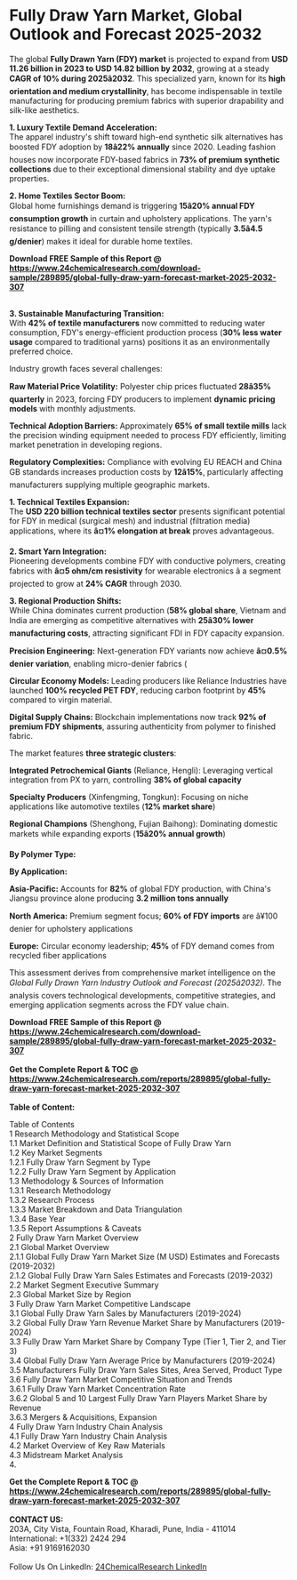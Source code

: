 <h1>Fully Draw Yarn Market, Global Outlook and Forecast 2025-2032</h1><p>The global <strong>Fully Drawn Yarn (FDY) market</strong> is projected to expand from <strong>USD 11.26 billion in 2023 to USD 14.82 billion by 2032</strong>, growing at a steady <strong>CAGR of 10% during 2025â2032</strong>. This specialized yarn, known for its <strong>high orientation and medium crystallinity</strong>, has become indispensable in textile manufacturing for producing premium fabrics with superior drapability and silk-like aesthetics.</p><p><strong>1. Luxury Textile Demand Acceleration:</strong><br>
The apparel industry's shift toward high-end synthetic silk alternatives has boosted FDY adoption by <strong>18â22% annually</strong> since 2020. Leading fashion houses now incorporate FDY-based fabrics in <strong>73% of premium synthetic collections</strong> due to their exceptional dimensional stability and dye uptake properties.</p><p><strong>2. Home Textiles Sector Boom:</strong><br>
Global home furnishings demand is triggering <strong>15â20% annual FDY consumption growth</strong> in curtain and upholstery applications. The yarn's resistance to pilling and consistent tensile strength (typically <strong>3.5â4.5 g/denier</strong>) makes it ideal for durable home textiles.</p><div><b>Download FREE Sample of this Report @ 
            <a href="https://www.24chemicalresearch.com/download-sample/289895/global-fully-draw-yarn-forecast-market-2025-2032-307">
            https://www.24chemicalresearch.com/download-sample/289895/global-fully-draw-yarn-forecast-market-2025-2032-307</a></b></div><br><p><strong>3. Sustainable Manufacturing Transition:</strong><br>
With <strong>42% of textile manufacturers</strong> now committed to reducing water consumption, FDY's energy-efficient production process (<strong>30% less water usage</strong> compared to traditional yarns) positions it as an environmentally preferred choice.</p><p>Industry growth faces several challenges:</p><p><strong>Raw Material Price Volatility:</strong> Polyester chip prices fluctuated <strong>28â35% quarterly</strong> in 2023, forcing FDY producers to implement <strong>dynamic pricing models</strong> with monthly adjustments.</p><p><strong>Technical Adoption Barriers:</strong> Approximately <strong>65% of small textile mills</strong> lack the precision winding equipment needed to process FDY efficiently, limiting market penetration in developing regions.</p><p><strong>Regulatory Complexities:</strong> Compliance with evolving EU REACH and China GB standards increases production costs by <strong>12â15%</strong>, particularly affecting manufacturers supplying multiple geographic markets.</p><p><strong>1. Technical Textiles Expansion:</strong><br>
The <strong>USD 220 billion technical textiles sector</strong> presents significant potential for FDY in medical (surgical mesh) and industrial (filtration media) applications, where its <strong>â¤1% elongation at break</strong> proves advantageous.</p><p><strong>2. Smart Yarn Integration:</strong><br>
Pioneering developments combine FDY with conductive polymers, creating fabrics with <strong>â¤5 ohm/cm resistivity</strong> for wearable electronics â a segment projected to grow at <strong>24% CAGR</strong> through 2030.</p><p><strong>3. Regional Production Shifts:</strong><br>
While China dominates current production (<strong>58% global share</strong>, Vietnam and India are emerging as competitive alternatives with <strong>25â30% lower manufacturing costs</strong>, attracting significant FDI in FDY capacity expansion.</p><p><strong>Precision Engineering:</strong> Next-generation FDY variants now achieve <strong>â¤0.5% denier variation</strong>, enabling micro-denier fabrics (
	</p><p><strong>Circular Economy Models:</strong> Leading producers like Reliance Industries have launched <strong>100% recycled PET FDY</strong>, reducing carbon footprint by <strong>45%</strong> compared to virgin material.</p><p><strong>Digital Supply Chains:</strong> Blockchain implementations now track <strong>92% of premium FDY shipments</strong>, assuring authenticity from polymer to finished fabric.</p><p>The market features <strong>three strategic clusters</strong>:</p><p><strong>Integrated Petrochemical Giants</strong> (Reliance, Hengli): Leveraging vertical integration from PX to yarn, controlling <strong>38% of global capacity</strong></p><p><strong>Specialty Producers</strong> (Xinfengming, Tongkun): Focusing on niche applications like automotive textiles (<strong>12% market share</strong>)</p><p><strong>Regional Champions</strong> (Shenghong, Fujian Baihong): Dominating domestic markets while expanding exports (<strong>15â20% annual growth</strong>)</p><p><strong>By Polymer Type:</strong></p><p><strong>By Application:</strong></p><p><strong>Asia-Pacific:</strong> Accounts for <strong>82%</strong> of global FDY production, with China's Jiangsu province alone producing <strong>3.2 million tons annually</strong></p><p><strong>North America:</strong> Premium segment focus; <strong>60% of FDY imports</strong> are â¥100 denier for upholstery applications</p><p><strong>Europe:</strong> Circular economy leadership; <strong>45%</strong> of FDY demand comes from recycled fiber applications</p><p>This assessment derives from comprehensive market intelligence on the <em>Global Fully Drawn Yarn Industry Outlook and Forecast (2025â2032)</em>. The analysis covers technological developments, competitive strategies, and emerging application segments across the FDY value chain.</p><div><b>Download FREE Sample of this Report @ 
            <a href="https://www.24chemicalresearch.com/download-sample/289895/global-fully-draw-yarn-forecast-market-2025-2032-307">
            https://www.24chemicalresearch.com/download-sample/289895/global-fully-draw-yarn-forecast-market-2025-2032-307</a></b></div><br><div><b>Get the Complete Report & TOC @ 
            <a href="https://www.24chemicalresearch.com/reports/289895/global-fully-draw-yarn-forecast-market-2025-2032-307">
            https://www.24chemicalresearch.com/reports/289895/global-fully-draw-yarn-forecast-market-2025-2032-307</a></b></div><br>
            <b>Table of Content:</b><p>Table of Contents<br />
1 Research Methodology and Statistical Scope<br />
1.1 Market Definition and Statistical Scope of Fully Draw Yarn<br />
1.2 Key Market Segments<br />
1.2.1 Fully Draw Yarn Segment by Type<br />
1.2.2 Fully Draw Yarn Segment by Application<br />
1.3 Methodology & Sources of Information<br />
1.3.1 Research Methodology<br />
1.3.2 Research Process<br />
1.3.3 Market Breakdown and Data Triangulation<br />
1.3.4 Base Year<br />
1.3.5 Report Assumptions & Caveats<br />
2 Fully Draw Yarn Market Overview<br />
2.1 Global Market Overview<br />
2.1.1 Global Fully Draw Yarn Market Size (M USD) Estimates and Forecasts (2019-2032)<br />
2.1.2 Global Fully Draw Yarn Sales Estimates and Forecasts (2019-2032)<br />
2.2 Market Segment Executive Summary<br />
2.3 Global Market Size by Region<br />
3 Fully Draw Yarn Market Competitive Landscape<br />
3.1 Global Fully Draw Yarn Sales by Manufacturers (2019-2024)<br />
3.2 Global Fully Draw Yarn Revenue Market Share by Manufacturers (2019-2024)<br />
3.3 Fully Draw Yarn Market Share by Company Type (Tier 1, Tier 2, and Tier 3)<br />
3.4 Global Fully Draw Yarn Average Price by Manufacturers (2019-2024)<br />
3.5 Manufacturers Fully Draw Yarn Sales Sites, Area Served, Product Type<br />
3.6 Fully Draw Yarn Market Competitive Situation and Trends<br />
3.6.1 Fully Draw Yarn Market Concentration Rate<br />
3.6.2 Global 5 and 10 Largest Fully Draw Yarn Players Market Share by Revenue<br />
3.6.3 Mergers & Acquisitions, Expansion<br />
4 Fully Draw Yarn Industry Chain Analysis<br />
4.1 Fully Draw Yarn Industry Chain Analysis<br />
4.2 Market Overview of Key Raw Materials<br />
4.3 Midstream Market Analysis<br />
4.</p><div><b>Get the Complete Report & TOC @ 
            <a href="https://www.24chemicalresearch.com/reports/289895/global-fully-draw-yarn-forecast-market-2025-2032-307">
            https://www.24chemicalresearch.com/reports/289895/global-fully-draw-yarn-forecast-market-2025-2032-307</a></b></div><br><b>CONTACT US:</b><br>
            203A, City Vista, Fountain Road, Kharadi, Pune, India - 411014<br>
            International: +1(332) 2424 294<br>
            Asia: +91 9169162030 <br><br>
            Follow Us On LinkedIn: <a href="https://www.linkedin.com/company/24chemicalresearch/">24ChemicalResearch LinkedIn</a>